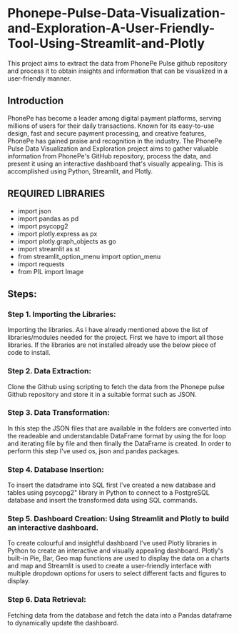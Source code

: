 # Phonepe-Pulse-Data-Visualization-and-Exploration-A-User-Friendly-Tool-Using-Streamlit-and-Plotly
This project aims to extract the data from PhonePe Pulse github repository and process it to obtain insights and information that can be visualized in a user-friendly manner.

## Introduction
PhonePe has become a leader among digital payment platforms, serving millions of users for their daily transactions. Known for its easy-to-use design, fast and secure payment processing, and creative features, PhonePe has gained praise and recognition in the industry. The PhonePe Pulse Data Visualization and Exploration project aims to gather valuable information from PhonePe's GitHub repository, process the data, and present it using an interactive dashboard that's visually appealing. This is accomplished using Python, Streamlit, and Plotly.

## REQUIRED LIBRARIES

+ import json
+ import pandas as pd
+ import psycopg2
+ import plotly.express as px
+ import plotly.graph_objects as go
+ import streamlit as st
+ from streamlit_option_menu import option_menu
+ import requests
+ from PIL import Image

## Steps:

### Step 1. Importing the Libraries:
Importing the libraries. As I have already mentioned above the list of libraries/modules needed for the project. First we have to import all those libraries. If the libraries are not installed already use the below piece of code to install.

### Step 2. Data Extraction:
Clone the Github using scripting to fetch the data from the Phonepe pulse Github repository and store it in a suitable format such as JSON.

### Step 3. Data Transformation:
In this step the JSON files that are available in the folders are converted into the readeable and understandable DataFrame format by using the for loop and iterating file by file and then finally the DataFrame is created. In order to perform this step I've used os, json and pandas packages.
  
### Step 4. Database Insertion:
To insert the datadrame into SQL first I've created a new database and tables using psycopg2" library in Python to connect to a PostgreSQL database and insert the transformed data using SQL commands.
   
### Step 5. Dashboard Creation: Using Streamlit and Plotly to build an interactive dashboard.
To create colourful and insightful dashboard I've used Plotly libraries in Python to create an interactive and visually appealing dashboard. Plotly's built-in Pie, Bar, Geo map functions are used to display the data on a charts and map and Streamlit is used to create a user-friendly interface with multiple dropdown options for users to select different facts and figures to display.
   
### Step 6. Data Retrieval: 
Fetching data from the database and fetch the data into a Pandas dataframe to dynamically update the dashboard.


